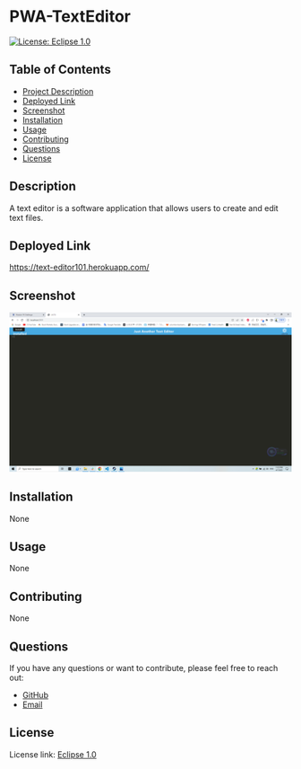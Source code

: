 
# PWA-TextEditor

[![License: Eclipse 1.0](https://img.shields.io/badge/License-EPL_1.0-red.svg)](https://www.eclipse.org/legal/epl-v10.html)

## Table of Contents
- [Project Description](#description)
- [Deployed Link](#deployed-link)
- [Screenshot](#screenshot)
- [Installation](#installation)
- [Usage](#usage)
- [Contributing](#contributing)
- [Questions](#questions)
- [License](#license)

## Description
A text editor is a software application that allows users to create and edit text files.

## Deployed Link
https://text-editor101.herokuapp.com/

## Screenshot
![App Screenshot](https://github.com/Alien-oyi/19-TextEditor/blob/main/screenshoot/Screenshot%20(187).png?raw=true)

## Installation
None

## Usage
None

## Contributing
None

## Questions
If you have any questions or want to contribute, please feel free to reach out:

- [GitHub](https://github.com/Alien-oyi)
- [Email](mailto:daijinmin78@gmail.com)

## License
License link: [Eclipse 1.0](https://www.eclipse.org/legal/epl-v10.html)
